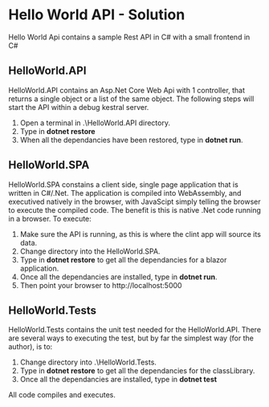 # Hello World API - Solution
Hello World Api contains a sample Rest API in C# with a small frontend in C#

## HelloWorld.API
HelloWorld.API contains an Asp.Net Core Web Api with 1 controller, that returns a single object or a list of the same object. The following steps will start the API within a debug kestral server. 
1. Open a terminal in .\HelloWorld.API directory.
2. Type in **dotnet restore**
3. When all the dependancies have been restored, type in **dotnet run**.
    


## HelloWorld.SPA
HelloWorld.SPA constains a client side, single page application that is written in C#/.Net. The application is compiled into WebAssembly, and executived natively in the browser, with JavaScipt simply telling the browser to execute the compiled code.  The benefit is this is native .Net code running in a browser.  To execute:
1. Make sure the API is running, as this is where the clint app will source its data.
2. Change directory into the HelloWorld.SPA.
3. Type in **dotnet restore** to get all the dependancies for a blazor application.
4. Once all the dependancies are installed, type in **dotnet run**. 
5. Then point your browser to http://localhost:5000


## HelloWorld.Tests
HelloWorld.Tests contains the unit test needed for the HelloWorld.API.  There are several ways to executing the test, but by far the simplest way (for the author), is to:
1. Change directory into .\HelloWorld.Tests.
2. Type in **dotnet restore** to get all the dependancies for the classLibrary.
3. Once all the dependancies are installed, type in **dotnet test**


All code compiles and executes. 


